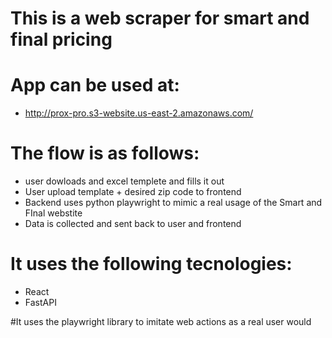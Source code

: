 # This is a web scraper for smart and final pricing

# App can be used at:
* http://prox-pro.s3-website.us-east-2.amazonaws.com/
  
# The flow is as follows:
* user dowloads and excel templete and fills it out
* User upload template + desired zip code to frontend
* Backend uses python playwright to mimic a real usage of the Smart and FInal webstite
* Data is collected and sent back to user and frontend


# It uses the following tecnologies:
* React
* FastAPI

#It uses the playwright library to imitate web actions as a real user would

 

